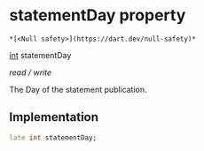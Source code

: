


# statementDay property




    *[<Null safety>](https://dart.dev/null-safety)*


[int](https://api.flutter.dev/flutter/dart-core/int-class.html) statementDay
  
_read / write_



<p>The Day of the statement publication.</p>



## Implementation

```dart
late int statementDay;


```







